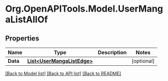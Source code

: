 # Org.OpenAPITools.Model.UserMangaListAllOf

## Properties

Name | Type | Description | Notes
------------ | ------------- | ------------- | -------------
**Data** | [**List&lt;UserMangaListEdge&gt;**](UserMangaListEdge.md) |  | [optional] 

[[Back to Model list]](../../README.md#documentation-for-models) [[Back to API list]](../../README.md#documentation-for-api-endpoints) [[Back to README]](../../README.md)


